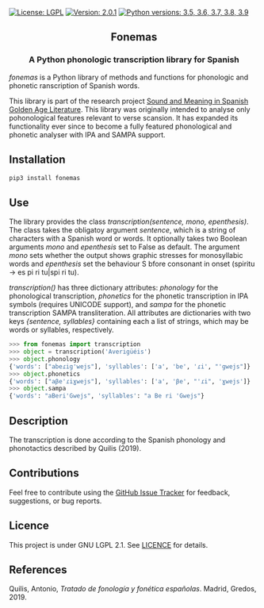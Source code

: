 [![License: LGPL](https://img.shields.io/github/license/fsanzl/fonemas)](https://opensource.org/licenses/LGPL-2.1)
[![Version: 2.0.1](https://img.shields.io/github/v/release/fsanzl/fonemas)](https://pypi.org/project/fonemas/)
[![Python versions: 3.5, 3.6, 3.7, 3.8, 3.9](https://img.shields.io/pypi/pyversions/fonemas)](https://pypi.org/project/fonemas/)


<h2 align="center">Fonemas</h2>
<h3 align="center">A Python phonologic transcription library for Spanish</h2>


*fonemas* is a Python library of methods and functions for phonologic and phonetic ranscription of Spanish words.

This library is part of the research project [Sound and Meaning in Spanish Golden Age Literature](https://soundandmeaning.univie.ac.at/). This library was originally intended to analyse only pohonological features relevant to verse scansion. It has expanded its functionality ever since to become a fully featured phonological and phonetic analyser with IPA and SAMPA support.

## Installation

```bash
pip3 install fonemas
```

## Use

The library provides the class  *transcription(sentence, mono, epenthesis)*. The class takes the obligatoy argument *sentence*, which is a string of characters with a Spanish word or words. It optionally takes two Boolean arguments *mono* and *epenthesis* set to False as default. The argument *mono* sets whether the output shows graphic stresses for monosyllabic words and *epenthesis* set the behaviour S bfore consonant in onset (spiritu -> es pi ri tu|spi ri tu).

*transcription()* has three dictionary attributes: *phonology* for the phonological transcription, *phonetics* for the phonetic transcription in IPA symbols (requires UNICODE support), and *sampa* for the phonetic transcription SAMPA transliteration. All attributes are dictionaries with two keys *{sentence, syllables}* containing each a list of strings, which may be words or syllables, respectively.

```python
>>> from fonemas import transcription
>>> object = transcription('Averigüéis')
>>> object.phonology
{'words': ["abeɾig'wejs"], 'syllables': ['a', 'be', 'ɾi', "'gwejs"]}
>>> object.phonetics
{'words': ["aβe'ɾiɣwejs"], 'syllables': ['a', 'βe', "'ɾi", 'ɣwejs']}
>>> object.sampa
{'words': "aBeri'Gwejs", 'syllables': "a Be ri 'Gwejs"}
```

## Description

The transcription is done according to the Spanish phonology and phonotactics described by Quilis (2019).


## Contributions

Feel free to contribute using the [GitHub Issue Tracker](https://github.com/fsanzl/fonemas/issues) for feedback, suggestions, or bug reports.


## Licence

This project is under GNU LGPL 2.1. See [LICENCE](https://github.com/fsanzl/fonemas/LICENCE) for details.

## References

Quilis, Antonio, *Tratado de fonología y fonética españolas*. Madrid, Gredos, 2019.
